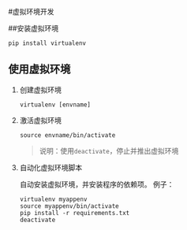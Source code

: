 #虚拟环境开发


##安装虚拟环境

`pip install virtualenv`

## 使用虚拟环境

1.  创建虚拟环境

    `virtualenv [envname]`

2.  激活虚拟环境

    `source envname/bin/activate`
    >说明：使用`deactivate`，停止并推出虚拟环境

3.  自动化虚拟环境脚本

    自动安装虚拟环境，并安装程序的依赖项。
    例子：
    ```shell
    virtualenv myappenv
    source myappenv/bin/activate
    pip install -r requirements.txt
    deactivate

    ```

